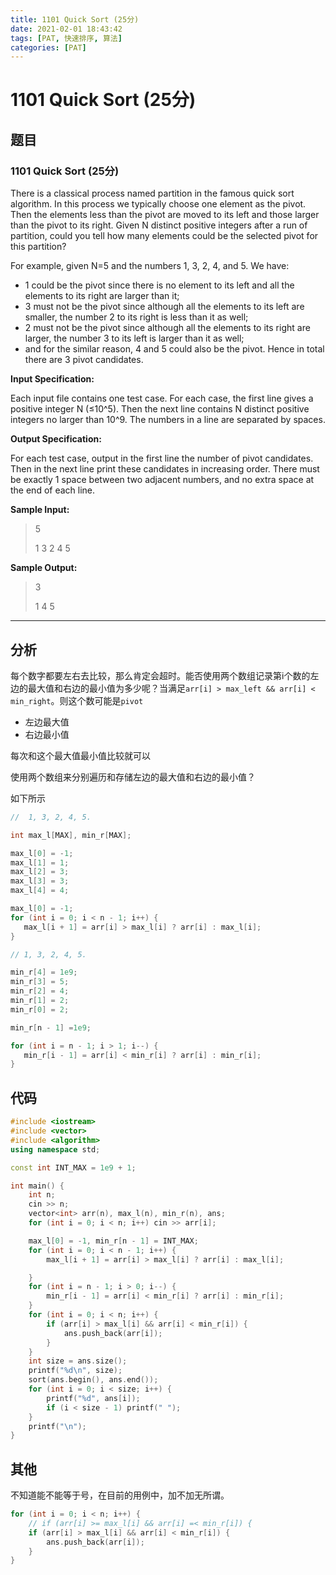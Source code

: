 ```yaml
---
title: 1101 Quick Sort (25分)
date: 2021-02-01 18:43:42
tags: [PAT, 快速排序, 算法]
categories: [PAT]
---
```


# 1101 Quick Sort (25分)

## 题目

### 1101 Quick Sort (25分)

There is a classical process named partition in the famous quick sort algorithm. In this process we typically choose one element as the pivot. Then the elements less than the pivot are moved to its left and those larger than the pivot to its right. Given N distinct positive integers after a run of partition, could you tell how many elements could be the selected pivot for this partition?

For example, given N=5 and the numbers 1, 3, 2, 4, and 5. We have:

- 1 could be the pivot since there is no element to its left and all the elements to its right are larger than it;
- 3 must not be the pivot since although all the elements to its left are smaller, the number 2 to its right is less than it as well;
- 2 must not be the pivot since although all the elements to its right are larger, the number 3 to its left is larger than it as well;
- and for the similar reason, 4 and 5 could also be the pivot.
Hence in total there are 3 pivot candidates.

**Input Specification:**

Each input file contains one test case. For each case, the first line gives a positive integer N (≤10^5). Then the next line contains N distinct positive integers no larger than 10^9. The numbers in a line are separated by spaces.

**Output Specification:**

For each test case, output in the first line the number of pivot candidates. Then in the next line print these candidates in increasing order. There must be exactly 1 space between two adjacent numbers, and no extra space at the end of each line.

**Sample Input:**

> 5
>
> 1 3 2 4 5

**Sample Output:**

> 3
>
> 1 4 5

---

## 分析

每个数字都要左右去比较，那么肯定会超时。能否使用两个数组记录第i个数的左边的最大值和右边的最小值为多少呢？当满足`arr[i] > max_left && arr[i] < min_right`。则这个数可能是`pivot`

- 左边最大值
- 右边最小值

 每次和这个最大值最小值比较就可以


使用两个数组来分别遍历和存储左边的最大值和右边的最小值？

如下所示

 ```C++
//  1, 3, 2, 4, 5.

int max_l[MAX], min_r[MAX];

max_l[0] = -1;
max_l[1] = 1;
max_l[2] = 3;
max_l[3] = 3;
max_l[4] = 4;

max_l[0] = -1;
for (int i = 0; i < n - 1; i++) {
	max_l[i + 1] = arr[i] > max_l[i] ? arr[i] : max_l[i];
}

// 1, 3, 2, 4, 5.

min_r[4] = 1e9;
min_r[3] = 5;
min_r[2] = 4;
min_r[1] = 2;
min_r[0] = 2;

min_r[n - 1] =1e9;

for (int i = n - 1; i > 1; i--) {
	min_r[i - 1] = arr[i] < min_r[i] ? arr[i] : min_r[i];
}
 ```

## 代码

```C++
#include <iostream>
#include <vector>
#include <algorithm>
using namespace std;

const int INT_MAX = 1e9 + 1;

int main() {
    int n;
    cin >> n;
    vector<int> arr(n), max_l(n), min_r(n), ans;
    for (int i = 0; i < n; i++) cin >> arr[i];

    max_l[0] = -1, min_r[n - 1] = INT_MAX;
    for (int i = 0; i < n - 1; i++) {
	    max_l[i + 1] = arr[i] > max_l[i] ? arr[i] : max_l[i];

    }
    for (int i = n - 1; i > 0; i--) {
	    min_r[i - 1] = arr[i] < min_r[i] ? arr[i] : min_r[i];
    }
    for (int i = 0; i < n; i++) {
        if (arr[i] > max_l[i] && arr[i] < min_r[i]) {
            ans.push_back(arr[i]);
        }
    }
    int size = ans.size();
    printf("%d\n", size);
    sort(ans.begin(), ans.end());
    for (int i = 0; i < size; i++) {
        printf("%d", ans[i]);
        if (i < size - 1) printf(" ");
    }
    printf("\n");
}
```

## 其他

不知道能不能等于号，在目前的用例中，加不加无所谓。

```C++
for (int i = 0; i < n; i++) {
	// if (arr[i] >= max_l[i] && arr[i] =< min_r[i]) {
	if (arr[i] > max_l[i] && arr[i] < min_r[i]) {
		ans.push_back(arr[i]);
	}
}
```
